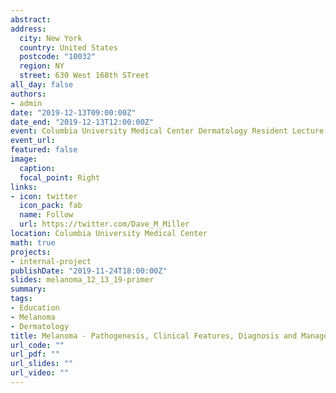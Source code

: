 ```yaml
---
abstract: 
address: 
  city: New York
  country: United States
  postcode: "10032"
  region: NY
  street: 630 West 168th STreet
all_day: false
authors:
- admin
date: "2019-12-13T09:00:00Z"
date_end: "2019-12-13T12:00:00Z"
event: Columbia University Medical Center Dermatology Resident Lecture
event_url: 
featured: false
image:
  caption: 
  focal_point: Right
links:
- icon: twitter
  icon_pack: fab
  name: Follow
  url: https://twitter.com/Dave_M_Miller
location: Columbia University Medical Center
math: true
projects:
- internal-project
publishDate: "2019-11-24T18:00:00Z"
slides: melanoma_12_13_19-primer
summary: 
tags: 
- Education
- Melanoma
- Dermatology
title: Melanoma - Pathogenesis, Clinical Features, Diagnosis and Management
url_code: ""
url_pdf: ""
url_slides: ""
url_video: ""
---
```

